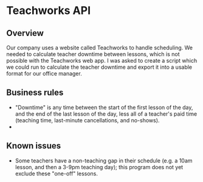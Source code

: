 # Teachworks API

## Overview
Our company uses a website called Teachworks to handle scheduling.  We needed to calculate teacher downtime between lessons, which is not possible with the Teachworks web app.  I was asked to create a script which we could run to calculate the teacher downtime and export it into a usable format for our office manager.

## Business rules
- "Downtime" is any time between the start of the first lesson of the day, and the end of the last lesson of the day, less all of a teacher's paid time (teaching time, last-minute cancellations, and no-shows).
- 

## Known issues
- Some teachers have a non-teaching gap in their schedule (e.g. a 10am lesson, and then a 3-9pm teaching day); this program does not yet exclude these "one-off" lessons.
